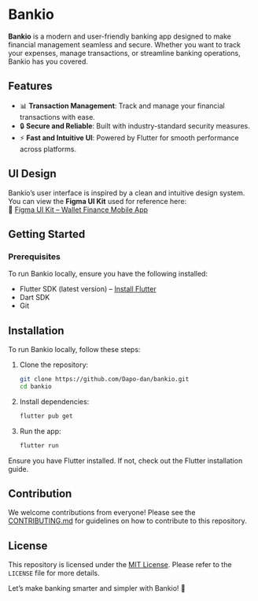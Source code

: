 # Bankio

**Bankio** is a modern and user-friendly banking app designed to make financial management seamless and secure. Whether you want to track your expenses, manage transactions, or streamline banking operations, Bankio has you covered.

## Features

- 📊 **Transaction Management**: Track and manage your financial transactions with ease.
- 🔒 **Secure and Reliable**: Built with industry-standard security measures.
- ⚡ **Fast and Intuitive UI**: Powered by Flutter for smooth performance across platforms.

## UI Design
Bankio’s user interface is inspired by a clean and intuitive design system. You can view the **Figma UI Kit** used for reference here:  
🔗 [Figma UI Kit – Wallet Finance Mobile App](https://www.figma.com/design/D2qczccPVbGDotATfx0XZr/Figma-UI-kit---Wallet-Finance-Mobile-App-(Community)-(Community)?node-id=0-1&p=f&t=GYAaf6xq8nKsTc6R-0)


## Getting Started

### Prerequisites
To run Bankio locally, ensure you have the following installed:
- Flutter SDK (latest version) – [Install Flutter](https://flutter.dev/docs/get-started/install)
- Dart SDK
- Git

## Installation

To run Bankio locally, follow these steps:

1. Clone the repository:
   ```bash
   git clone https://github.com/Dapo-dan/bankio.git
   cd bankio
   
2. Install dependencies:
   ```bash
   flutter pub get
3. Run the app:
   ```bash
   flutter run

Ensure you have Flutter installed. If not, check out the Flutter installation guide.

## Contribution

We welcome contributions from everyone! Please see the [CONTRIBUTING.md](./CONTRIBUTING.md) for guidelines on how to contribute to this repository.

## License

This repository is licensed under the [MIT License](./LICENSE). Please refer to the `LICENSE` file for more details.

Let’s make banking smarter and simpler with Bankio! 🚀
